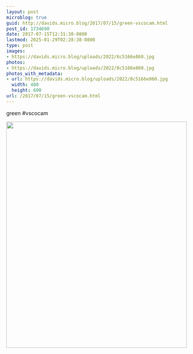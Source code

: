 ```yaml
---
layout: post
microblog: true
guid: http://davids.micro.blog/2017/07/15/green-vscocam.html
post_id: 1734690
date: 2017-07-15T12:31:38-0800
lastmod: 2025-01-29T02:28:38-0800
type: post
images:
- https://davids.micro.blog/uploads/2022/8c5166e860.jpg
photos:
- https://davids.micro.blog/uploads/2022/8c5166e860.jpg
photos_with_metadata:
- url: https://davids.micro.blog/uploads/2022/8c5166e860.jpg
  width: 480
  height: 600
url: /2017/07/15/green-vscocam.html
---
```

green #vscocam

<img src="/uploads/2022/8c5166e860.jpg" width="480" height="600" alt="">
